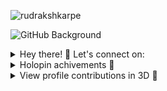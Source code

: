 <p align="left"> <img src="https://komarev.com/ghpvc/?username=rudrakshkarpe&color=blue" alt="rudrakshkarpe" /> </p> 

![GitHub Background](src/Matrix-rudraksh.gif)

<details>
<summary> Hey there! 👋 Let's connect on: </summary>
 
<div align="center">
  <table>
    <tr>
      <th>Platform</th>
      <th>Address</th>
    </tr>
    <tr>
      <td>🌐 Portfolio:</td>
      <td>www.rudrakshkarpe.netlify.me</td>
    </tr>
    <tr>
      <td>📧 Mail:</td>
      <td> <a href = "mailto:rudraksh.karpe@gmail.com" >rudraksh.karpe@gmail.com</a></td>
    </tr>
    <tr>
      <td>👥 LinkedIn:</td>
      <td><a href= "https://www.linkedin.com/in/rudrakshkarpe"> linkedin.com/in/rudrakshkarpe</a></td>
    </tr>
    <tr>
      <td>🐦 Twitter:</td>
      <td><a href= "https://twitter.com/rudrakshkarpe"> twitter.com/rudrakshkarpe</a></td>
    </tr>
  </table>
</div>

</details>

<!--
[![Twitter Badge](https://img.shields.io/badge/-rudrakshkarpe-blue?style=flat-square&logo=Twitter&logoColor=white&link=https://www.linkedin.com/in/rudrakshkarpe)](https://www.twitter.com/rudrakshkarpe/)
[![Gmail Badge](https://img.shields.io/badge/-rudraksh.karpe@gmail.com-c14438?style=flat-square&logo=Gmail&logoColor=white&link=mailto:rudraksh.karpe@gmail.com)](mailto:rudraksh.karpe@gmail.com)
[![Linkedin Badge](https://img.shields.io/badge/-rudrakshkarpe-blue?style=flat-square&logo=Linkedin&logoColor=white&link=https://www.linkedin.com/in/kirtanchandak/)](https://www.linkedin.com/in/rudrakshkarpe)
-->
<details>
 <summary>Holopin achivements 💫</summary>
 
<!--Holopin-board-->
<div align="center">
    <a href="https://www.holopin.io/@rudrakshkarpe"><img height="215" src="https://holopin.io/api/user/board?user=rudrakshkarpe"></a>
</div>
 
</details>
<!--
<p align="center">
  <img src="https://streak-stats.demolab.com?user=rudrakshkarpe&theme=github-dark&hide_border=true&hide_total_contributions=true&hide_longest_streak=true)](https://git.io/streak-stats" alt="Rudraksh's Github Stats">
</p>
-->

<details>
<summary>View profile contributions in 3D 👀</summary>

 <!-- profile 3d contributor view -->
<img height="600" src="/profile-3d-contrib/profile-night-rainbow.svg" />
</details>
